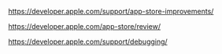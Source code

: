 


https://developer.apple.com/support/app-store-improvements/



https://developer.apple.com/app-store/review/




https://developer.apple.com/support/debugging/

